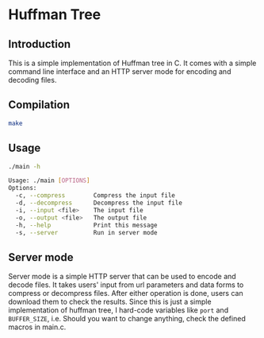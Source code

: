 # Huffman Tree

## Introduction

This is a simple implementation of Huffman tree in C. It comes with a simple command line interface and an HTTP server mode for encoding and decoding files.

## Compilation

```bash
make
```

## Usage

```sh
./main -h

Usage: ./main [OPTIONS]
Options:
  -c, --compress        Compress the input file
  -d, --decompress      Decompress the input file
  -i, --input <file>    The input file
  -o, --output <file>   The output file
  -h, --help            Print this message
  -s, --server          Run in server mode
```

## Server mode

Server mode is a simple HTTP server that can be used to encode and decode files. It takes users' input from url parameters and data forms to compress or decompress files. After either operation is done, users can download them to check the results. Since this is just a simple implementation of huffman tree, I hard-code variables like `port` and `BUFFER_SIZE`, i.e. Should you want to change anything, check the defined macros in main.c.
